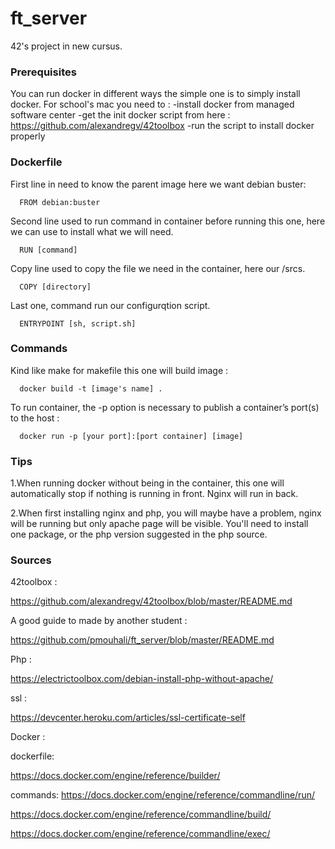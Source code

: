 # ft_server

42's project in new cursus.

### Prerequisites

You can run docker in different ways the simple one is to simply install docker.
For school's mac you need to :
-install docker from managed software center
-get the init docker script from here : https://github.com/alexandregv/42toolbox
-run the script to install docker properly

### Dockerfile

First line in need to know the parent image here we want debian buster:
      
      FROM debian:buster
      
Second line used to run command in container before running this one, here we can use to install what we will need.
      
      RUN [command]
      
Copy line used to copy the file we need in the container, here our /srcs.

      COPY [directory]

Last one, command run our configurqtion script.

      ENTRYPOINT [sh, script.sh]

### Commands

Kind like make for makefile this one will build image :

      docker build -t [image's name] .

To run container, the -p option is necessary to publish a container’s port(s) to the host :

      docker run -p [your port]:[port container] [image]

### Tips
1.When running docker without being in the container, this one will automatically stop
if nothing is running in front.
Nginx will run in back.

2.When first installing nginx and php, you will maybe have a problem, nginx will be running but only apache page will be visible. You'll need to install one package, or the php version suggested in the php source.

### Sources

42toolbox :

https://github.com/alexandregv/42toolbox/blob/master/README.md

A good guide to made by another student :

https://github.com/pmouhali/ft_server/blob/master/README.md

Php :

https://electrictoolbox.com/debian-install-php-without-apache/

ssl :

https://devcenter.heroku.com/articles/ssl-certificate-self

Docker :

dockerfile:

https://docs.docker.com/engine/reference/builder/

commands:
https://docs.docker.com/engine/reference/commandline/run/

https://docs.docker.com/engine/reference/commandline/build/

https://docs.docker.com/engine/reference/commandline/exec/
